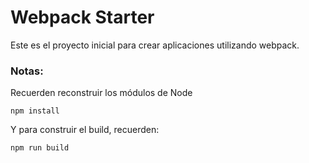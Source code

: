 # Webpack Starter

Este es el proyecto inicial para crear aplicaciones utilizando webpack.

### Notas: 
Recuerden reconstruir los módulos de Node
```
npm install 
```
Y para construir el build, recuerden: 
```
npm run build
```